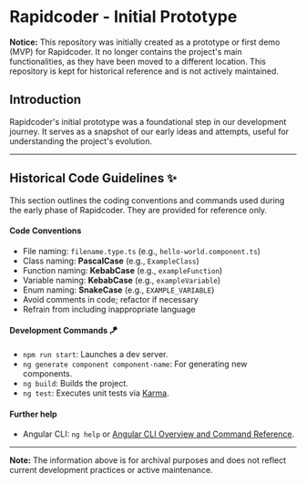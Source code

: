 # Rapidcoder - Initial Prototype

**Notice:** This repository was initially created as a prototype or first demo (MVP) for Rapidcoder. It no longer contains the project's main functionalities, as they have been moved to a different location. This repository is kept for historical reference and is not actively maintained.

## Introduction
Rapidcoder's initial prototype was a foundational step in our development journey. It serves as a snapshot of our early ideas and attempts, useful for understanding the project's evolution.

---

## Historical Code Guidelines ✨
This section outlines the coding conventions and commands used during the early phase of Rapidcoder. They are provided for reference only.

#### Code Conventions
- File naming: `filename.type.ts` (e.g., `hello-world.component.ts`)
- Class naming: **PascalCase** (e.g., `ExampleClass`)
- Function naming: **KebabCase** (e.g., `exampleFunction`)
- Variable naming: **KebabCase** (e.g., `exampleVariable`)
- Enum naming: **SnakeCase** (e.g., `EXAMPLE_VARIABLE`)
- Avoid comments in code; refactor if necessary
- Refrain from including inappropriate language

#### Development Commands 🪁
- `npm run start`: Launches a dev server.
- `ng generate component component-name`: For generating new components.
- `ng build`: Builds the project.
- `ng test`: Executes unit tests via [Karma](https://karma-runner.github.io).

#### Further help
- Angular CLI: `ng help` or [Angular CLI Overview and Command Reference](https://angular.io/cli).

---

**Note:** The information above is for archival purposes and does not reflect current development practices or active maintenance.
